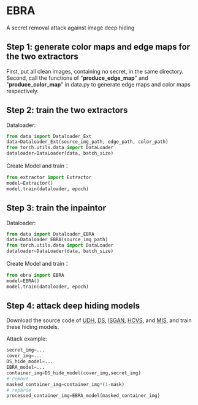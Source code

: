 # EBRA
A secret removal attack against image deep hiding 

## Step 1: generate color maps and edge maps for the two extractors
First, put all clean images, containing no secret, in the same directory. Second, call the functions of "**produce_edge_map**" and "**produce_color_map**" in data.py to generate edge maps and color maps respectively. 

## Step 2: train the two extractors
Dataloader:
```python
from data import Dataloader_Ext
data=Dataloader_Ext(source_img_path, edge_path, color_path)
from torch.utils.data import DataLoader
dataloader=DataLoader(data, batch_size)
```

Create Model and train：
```python
from extractor import Extractor
model=Extractor()
model.train(dataloader, epoch)
```

## Step 3: train the inpaintor
Dataloader:
```python
from data import Dataloader_EBRA
data=Dataloader_EBRA(source_img_path)
from torch.utils.data import DataLoader
dataloader=DataLoader(data, batch_size)
```

Create Model and train：
```python
from ebra import EBRA
model=EBRA()
model.train(dataloader, epoch)
```

## Step 4: attack deep hiding models
Download the source code of [UDH](https://github.com/ChaoningZhang/Universal-Deep-Hiding), [DS](https://github.com/zllrunning/Deep-Steganography), [ISGAN](https://github.com/Marcovaldong/ISGAN), [HCVS](https://github.com/muziyongshixin/pytorch-Deep-Steganography
), and [MIS](https://github.com/m607stars/MultiImageSteganography), and train these hiding models. 

Attack example:
```python
secret_img=...
cover_img=...
DS_hide_model=...
EBRA_model=...
container_img=DS_hide_model(cover_img,secret_img)
# remove
masked_container_img=container_img*(1-mask)
# reparie
processed_container_img=EBRA_model(masked_container_img)
```

